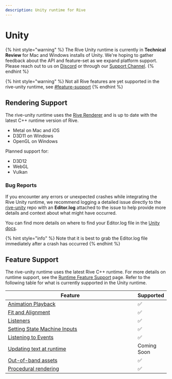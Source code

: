 ```yaml
---
description: Unity runtime for Rive
---
```


# Unity

{% hint style="warning" %}
The Rive Unity runtime is currently in **Technical Review** for Mac and Windows installs of Unity. We're hoping to gather feedback about the API and feature-set as we expand platform support. Please reach out to us on [Discord](https://discord.com/invite/FGjmaTr) or through our [Support Channel](https://rive.atlassian.net/servicedesk/customer/portals).
{% endhint %}

{% hint style="warning" %}
Not all Rive features are yet supported in the rive-unity runtime, see [#feature-support](./#feature-support "mention")
{% endhint %}

## Rendering Support

The rive-unity runtime uses the [Rive Renderer](https://rive.app/renderer) and is up to date with the latest C++ runtime version of Rive.

* Metal on Mac and iOS
* D3D11 on Windows
* OpenGL on Windows

Planned support for:

* D3D12
* WebGL
* Vulkan

### Bug Reports

If you encounter any errors or unexpected crashes while integrating the Rive Unity runtime, we recommend logging a detailed issue directly to the [rive-unity](https://github.com/rive-app/rive-unity/issues) repo with an **Editor.log** attached to the issue to help provide more details and context about what might have occurred.

You can find more details on where to find your Editor.log file in the [Unity docs](https://docs.unity3d.com/Manual/LogFiles.html).

{% hint style="info" %}
Note that it is best to grab the Editor.log file immediately after a crash has occurred
{% endhint %}

## Feature Support

The rive-unity runtime uses the latest Rive C++ runtime. For more details on runtime support, see the [Runtime Feature Support](https://www.notion.so/o/-LLf9WNWru58qo4lWjp9/s/-M3EXlibk6bj2FzPQW-9/\~/changes/387/runtimes/feature-support) page. Refer to the following table for what is currently supported in the Unity runtime.

<table><thead><tr><th width="541">Feature</th><th>Supported</th></tr></thead><tbody><tr><td><a href="../../runtimes/playback.md">Animation Playback</a></td><td>✅</td></tr><tr><td><a href="../../runtimes/layout.md">Fit and Alignment</a></td><td>✅</td></tr><tr><td><a href="listeners.md">Listeners</a></td><td>✅</td></tr><tr><td><a href="state-machines.md">Setting State Machine Inputs</a></td><td>✅</td></tr><tr><td><a href="rive-events.md">Listening to Events</a></td><td>✅</td></tr><tr><td><a href="../../runtimes/text.md">Updating text at runtime</a></td><td>Coming Soon</td></tr><tr><td><a href="loading-assets.md">Out-of-band assets</a></td><td>✅</td></tr><tr><td><a href="procedural-rendering.md">Procedural rendering</a></td><td>✅</td></tr></tbody></table>
